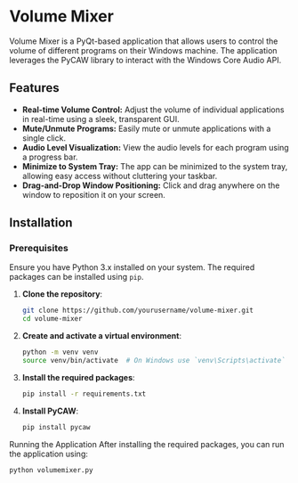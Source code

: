 # Volume Mixer

Volume Mixer is a PyQt-based application that allows users to control the volume of different programs on their Windows machine. The application leverages the PyCAW library to interact with the Windows Core Audio API.

## Features

- **Real-time Volume Control:** Adjust the volume of individual applications in real-time using a sleek, transparent GUI.
- **Mute/Unmute Programs:** Easily mute or unmute applications with a single click.
- **Audio Level Visualization:** View the audio levels for each program using a progress bar.
- **Minimize to System Tray:** The app can be minimized to the system tray, allowing easy access without cluttering your taskbar.
- **Drag-and-Drop Window Positioning:** Click and drag anywhere on the window to reposition it on your screen.

## Installation

### Prerequisites

Ensure you have Python 3.x installed on your system. The required packages can be installed using `pip`.

1. **Clone the repository**:
   ```bash
   git clone https://github.com/yourusername/volume-mixer.git
   cd volume-mixer

2. **Create and activate a virtual environment**:
   ```bash
   python -m venv venv
   source venv/bin/activate  # On Windows use `venv\Scripts\activate`

3. **Install the required packages**:
   ```bash
   pip install -r requirements.txt

4. **Install PyCAW**:
   ```bash
   pip install pycaw

Running the Application
After installing the required packages, you can run the application using:
   ```bash
   python volumemixer.py

